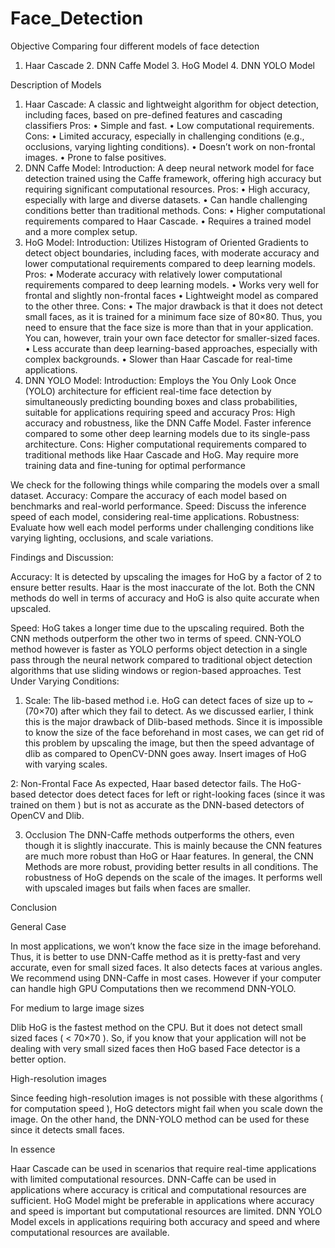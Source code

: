 # Face_Detection
Objective Comparing four different models of face detection 
1. Haar Cascade 2. DNN Caffe Model 3. HoG Model 4. DNN YOLO Model

Description of Models
1. Haar Cascade:
   A classic and lightweight algorithm for object detection, including faces, based on pre-defined features and cascading classifiers
   Pros: •	Simple and fast. •	Low computational requirements.
   Cons: •	Limited accuracy, especially in challenging conditions (e.g., occlusions, varying lighting conditions). •	Doesn’t work on non-frontal images. •	Prone to false positives.
2. DNN Caffe Model: Introduction: A deep neural network model for face detection trained using the Caffe framework, offering high accuracy but requiring significant computational resources.
   Pros: •	High accuracy, especially with large and diverse datasets. •	Can handle challenging conditions better than traditional methods.
   Cons: •	Higher computational requirements compared to Haar Cascade. •	Requires a trained model and a more complex setup.
3. HoG Model: Introduction: Utilizes Histogram of Oriented Gradients to detect object boundaries, including faces, with moderate accuracy and lower computational requirements compared to deep learning models.
   Pros: •	Moderate accuracy with relatively lower computational requirements compared to deep learning models. •	Works very well for frontal and slightly non-frontal faces •	Lightweight model as compared to the
   other three.
   Cons: •	The major drawback is that it does not detect small faces, as it is trained for a minimum face size of 80×80. Thus, you need to ensure that the face size is more than that in your application. You can,
   however, train your own face detector for smaller-sized faces. •	Less accurate than deep learning-based approaches, especially with complex backgrounds. •	Slower than Haar Cascade for real-time applications.
4. DNN YOLO Model: Introduction: Employs the You Only Look Once (YOLO) architecture for efficient real-time face detection by simultaneously predicting bounding boxes and class probabilities, suitable for
   applications requiring speed and accuracy
   Pros: High accuracy and robustness, like the DNN Caffe Model. Faster inference compared to some other deep learning models due to its single-pass architecture.
   Cons: Higher computational requirements compared to traditional methods like Haar Cascade and HoG. May require more training data and fine-tuning for optimal performance

We check for the following things while comparing the models over a small dataset.
Accuracy: Compare the accuracy of each model based on benchmarks and real-world performance.
Speed: Discuss the inference speed of each model, considering real-time applications.
Robustness: Evaluate how well each model performs under challenging conditions like varying lighting, occlusions, and scale variations.

Findings and Discussion:

Accuracy:
It is detected by upscaling the images for HoG by a factor of 2 to ensure better results. Haar is the most inaccurate of the lot. Both the CNN methods do well in terms of accuracy and HoG is also quite accurate when upscaled.

Speed: 
HoG takes a longer time due to the upscaling required. Both the CNN methods outperform the other two in terms of speed. CNN-YOLO method however is faster as YOLO performs object detection in a single pass through the neural network compared to traditional object detection algorithms that use sliding windows or region-based approaches.
Test Under Varying Conditions:

   1. Scale:
  The lib-based method i.e. HoG can detect faces of size up to ~(70×70) after which they fail to detect. As we discussed earlier, I think this is the major drawback of Dlib-based methods. Since it is impossible     to know the size of the face beforehand in most cases, we can get rid of this problem by upscaling the image, but then the speed advantage of dlib as compared to OpenCV-DNN goes away.
  Insert images of HoG with varying scales.

  2: Non-Frontal Face
  As expected, Haar based detector fails. The HoG-based detector does detect faces for left or right-looking faces (since it was trained on them ) but is not as accurate as the DNN-based detectors of OpenCV and     Dlib.
  
  3. Occlusion
  The DNN-Caffe methods outperforms the others, even though it is slightly inaccurate. This is mainly because the CNN features are much more robust than HoG or Haar features.
  In general, the CNN Methods are more robust, providing better results in all conditions. The robustness of HoG depends on the scale of the images. It performs well with upscaled images but fails when faces are smaller.

Conclusion

General Case

In most applications, we won’t know the face size in the image beforehand. Thus, it is better to use DNN-Caffe method as it is pretty-fast and very accurate, even for small sized faces. It also detects faces at various angles. We recommend using DNN-Caffe in most cases. However if your computer can handle high GPU Computations then we recommend DNN-YOLO.

For medium to large image sizes

Dlib HoG is the fastest method on the CPU. But it does not detect small sized faces ( < 70×70 ). So, if you know that your application will not be dealing with very small sized faces then HoG based Face detector is a better option.

High-resolution images

Since feeding high-resolution images is not possible with these algorithms ( for computation speed ), HoG detectors might fail when you scale down the image. On the other hand, the DNN-YOLO method can be used for these since it detects small faces.

In essence

Haar Cascade can be used in scenarios that require real-time applications with limited computational resources.
DNN-Caffe can be used in applications where accuracy is critical and computational resources are sufficient.
HoG Model might be preferable in applications where accuracy and speed is important but computational resources are limited.
DNN YOLO Model excels in applications requiring both accuracy and speed and where computational resources are available.

